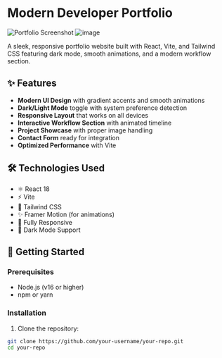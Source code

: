 # Modern Developer Portfolio

![Portfolio Screenshot](./public/screenshot.png) <!-- Add your screenshot after uploading -->
![image](https://github.com/user-attachments/assets/ea73ec84-c599-4c66-aacc-758426f32077)


A sleek, responsive portfolio website built with React, Vite, and Tailwind CSS featuring dark mode, smooth animations, and a modern workflow section.

## ✨ Features

- **Modern UI Design** with gradient accents and smooth animations
- **Dark/Light Mode** toggle with system preference detection
- **Responsive Layout** that works on all devices
- **Interactive Workflow Section** with animated timeline
- **Project Showcase** with proper image handling
- **Contact Form** ready for integration
- **Optimized Performance** with Vite

## 🛠 Technologies Used

- ⚛️ React 18
- ⚡ Vite
- 🎨 Tailwind CSS
- ✨ Framer Motion (for animations)
- 📱 Fully Responsive
- 🌙 Dark Mode Support

## 🚀 Getting Started

### Prerequisites
- Node.js (v16 or higher)
- npm or yarn

### Installation
1. Clone the repository:
```bash
git clone https://github.com/your-username/your-repo.git
cd your-repo
